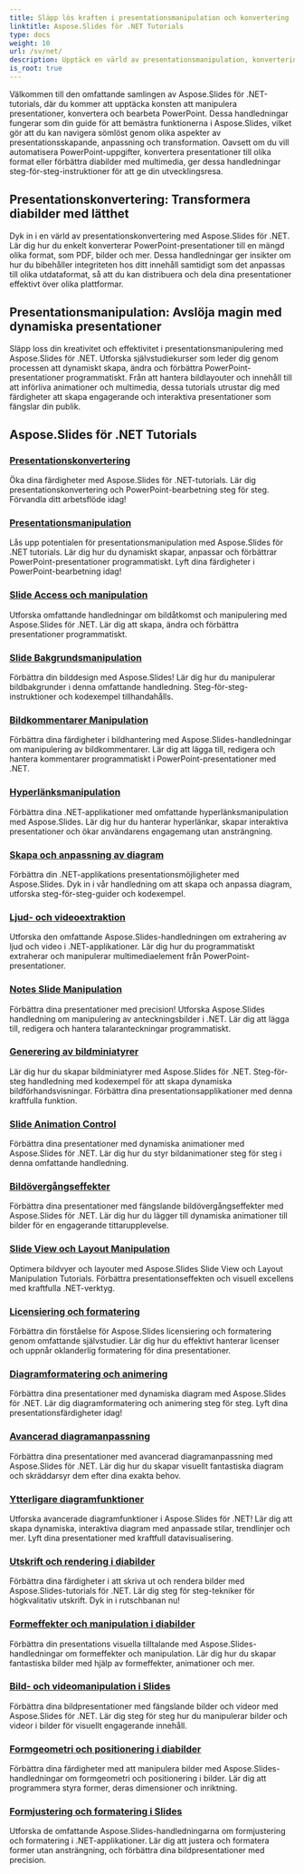 ```yaml
---
title: Släpp lös kraften i presentationsmanipulation och konvertering
linktitle: Aspose.Slides för .NET Tutorials
type: docs
weight: 10
url: /sv/net/
description: Upptäck en värld av presentationsmanipulation, konvertering och PowerPoint-bearbetning med Aspose.Slides för .NET tutorials. Lär dig att skapa, konvertera och förbättra presentationer för effektfulla resultat.
is_root: true
---
```

Välkommen till den omfattande samlingen av Aspose.Slides för .NET-tutorials, där du kommer att upptäcka konsten att manipulera presentationer, konvertera och bearbeta PowerPoint. Dessa handledningar fungerar som din guide för att bemästra funktionerna i Aspose.Slides, vilket gör att du kan navigera sömlöst genom olika aspekter av presentationsskapande, anpassning och transformation. Oavsett om du vill automatisera PowerPoint-uppgifter, konvertera presentationer till olika format eller förbättra diabilder med multimedia, ger dessa handledningar steg-för-steg-instruktioner för att ge din utvecklingsresa.

## Presentationskonvertering: Transformera diabilder med lätthet
Dyk in i en värld av presentationskonvertering med Aspose.Slides för .NET. Lär dig hur du enkelt konverterar PowerPoint-presentationer till en mängd olika format, som PDF, bilder och mer. Dessa handledningar ger insikter om hur du bibehåller integriteten hos ditt innehåll samtidigt som det anpassas till olika utdataformat, så att du kan distribuera och dela dina presentationer effektivt över olika plattformar.

## Presentationsmanipulation: Avslöja magin med dynamiska presentationer
Släpp loss din kreativitet och effektivitet i presentationsmanipulering med Aspose.Slides för .NET. Utforska självstudiekurser som leder dig genom processen att dynamiskt skapa, ändra och förbättra PowerPoint-presentationer programmatiskt. Från att hantera bildlayouter och innehåll till att införliva animationer och multimedia, dessa tutorials utrustar dig med färdigheter att skapa engagerande och interaktiva presentationer som fängslar din publik.

## Aspose.Slides för .NET Tutorials
### [Presentationskonvertering](./presentation-conversion/)
Öka dina färdigheter med Aspose.Slides för .NET-tutorials. Lär dig presentationskonvertering och PowerPoint-bearbetning steg för steg. Förvandla ditt arbetsflöde idag!
### [Presentationsmanipulation](./presentation-manipulation/)
Lås upp potentialen för presentationsmanipulation med Aspose.Slides för .NET tutorials. Lär dig hur du dynamiskt skapar, anpassar och förbättrar PowerPoint-presentationer programmatiskt. Lyft dina färdigheter i PowerPoint-bearbetning idag!
### [Slide Access och manipulation](./slide-access-and-manipulation/)
Utforska omfattande handledningar om bildåtkomst och manipulering med Aspose.Slides för .NET. Lär dig att skapa, ändra och förbättra presentationer programmatiskt. 
### [Slide Bakgrundsmanipulation](./slide-background-manipulation/)
Förbättra din bilddesign med Aspose.Slides! Lär dig hur du manipulerar bildbakgrunder i denna omfattande handledning. Steg-för-steg-instruktioner och kodexempel tillhandahålls.
### [Bildkommentarer Manipulation](./slide-comments-manipulation/)
Förbättra dina färdigheter i bildhantering med Aspose.Slides-handledningar om manipulering av bildkommentarer. Lär dig att lägga till, redigera och hantera kommentarer programmatiskt i PowerPoint-presentationer med .NET.
### [Hyperlänksmanipulation](./hyperlink-manipulation/)
Förbättra dina .NET-applikationer med omfattande hyperlänksmanipulation med Aspose.Slides. Lär dig hur du hanterar hyperlänkar, skapar interaktiva presentationer och ökar användarens engagemang utan ansträngning.
### [Skapa och anpassning av diagram](./chart-creation-and-customization/)
Förbättra din .NET-applikations presentationsmöjligheter med Aspose.Slides. Dyk in i vår handledning om att skapa och anpassa diagram, utforska steg-för-steg-guider och kodexempel.
### [Ljud- och videoextraktion](./audio-and-video-extraction/)
Utforska den omfattande Aspose.Slides-handledningen om extrahering av ljud och video i .NET-applikationer. Lär dig hur du programmatiskt extraherar och manipulerar multimediaelement från PowerPoint-presentationer.
### [Notes Slide Manipulation](./notes-slide-manipulation/)
Förbättra dina presentationer med precision! Utforska Aspose.Slides handledning om manipulering av anteckningsbilder i .NET. Lär dig att lägga till, redigera och hantera talaranteckningar programmatiskt.
### [Generering av bildminiatyrer](./slide-thumbnail-generation/)
Lär dig hur du skapar bildminiatyrer med Aspose.Slides för .NET. Steg-för-steg handledning med kodexempel för att skapa dynamiska bildförhandsvisningar. Förbättra dina presentationsapplikationer med denna kraftfulla funktion.
### [Slide Animation Control](./slide-animation-control/)
Förbättra dina presentationer med dynamiska animationer med Aspose.Slides för .NET. Lär dig hur du styr bildanimationer steg för steg i denna omfattande handledning.
### [Bildövergångseffekter](./slide-transition-effects/)
Förbättra dina presentationer med fängslande bildövergångseffekter med Aspose.Slides för .NET. Lär dig hur du lägger till dynamiska animationer till bilder för en engagerande tittarupplevelse.
### [Slide View och Layout Manipulation](./slide-view-and-layout-manipulation/)
Optimera bildvyer och layouter med Aspose.Slides Slide View och Layout Manipulation Tutorials. Förbättra presentationseffekten och visuell excellens med kraftfulla .NET-verktyg.
### [Licensiering och formatering](./licensing-and-formatting/)
Förbättra din förståelse för Aspose.Slides licensiering och formatering genom omfattande självstudier. Lär dig hur du effektivt hanterar licenser och uppnår oklanderlig formatering för dina presentationer.
### [Diagramformatering och animering](./chart-formatting-and-animation/)
Förbättra dina presentationer med dynamiska diagram med Aspose.Slides för .NET. Lär dig diagramformatering och animering steg för steg. Lyft dina presentationsfärdigheter idag!
### [Avancerad diagramanpassning](./advanced-chart-customization/)
Förbättra dina presentationer med avancerad diagramanpassning med Aspose.Slides för .NET. Lär dig hur du skapar visuellt fantastiska diagram och skräddarsyr dem efter dina exakta behov.
### [Ytterligare diagramfunktioner](./additional-chart-features/)
Utforska avancerade diagramfunktioner i Aspose.Slides för .NET! Lär dig att skapa dynamiska, interaktiva diagram med anpassade stilar, trendlinjer och mer. Lyft dina presentationer med kraftfull datavisualisering.
### [Utskrift och rendering i diabilder](./printing-and-rendering-in-slides/)
Förbättra dina färdigheter i att skriva ut och rendera bilder med Aspose.Slides-tutorials för .NET. Lär dig steg för steg-tekniker för högkvalitativ utskrift. Dyk in i rutschbanan nu!
### [Formeffekter och manipulation i diabilder](./shape-effects-and-manipulation-in-slides/)
Förbättra din presentations visuella tilltalande med Aspose.Slides-handledningar om formeffekter och manipulation. Lär dig hur du skapar fantastiska bilder med hjälp av formeffekter, animationer och mer.
### [Bild- och videomanipulation i Slides](./image-and-video-manipulation-in-slides/)
Förbättra dina bildpresentationer med fängslande bilder och videor med Aspose.Slides för .NET. Lär dig steg för steg hur du manipulerar bilder och videor i bilder för visuellt engagerande innehåll.
### [Formgeometri och positionering i diabilder](./shape-geometry-and-positioning-in-slides/)
Förbättra dina färdigheter med att manipulera bilder med Aspose.Slides-handledningar om formgeometri och positionering i bilder. Lär dig att programmera styra former, deras dimensioner och inriktning.
### [Formjustering och formatering i Slides](./shape-alignment-and-formatting-in-slides/)
Utforska de omfattande Aspose.Slides-handledningarna om formjustering och formatering i .NET-applikationer. Lär dig att justera och formatera former utan ansträngning, och förbättra dina bildpresentationer med precision. 